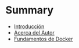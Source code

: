 # Summary

* [Introducción](README.md)
* [Acerca del Autor](acerca_del_autor.md)
* [Fundamentos de Docker](fundamentos_de_docker.md)

